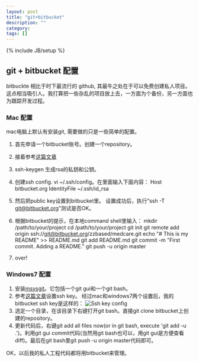 ```yaml
---
layout: post
title: "git+bitbucket"
description: ""
category: 
tags: []
---
```

{% include JB/setup %}

## git + bitbucket 配置 ##

bitbuckte 相比于时下最流行的 github, 其最牛之处在于可以免费创建私人项目。这点相当吸引人。我打算把一些杂乱的项目放上去，一方面为个备份，另一方面也为跟踪开发过程。

### Mac 配置 ###
mac电脑上默认有安装git, 需要做的只是一些简单的配置。

1. 首先申请一个bitbucket账号。创建一个repository。
2. 接着参考[这篇文章](https://confluence.atlassian.com/display/BITBUCKET/Set+up+SSH+for+Git)
3. ssh-keygen 生成rsa的私钥和公钥。
4. 创建ssh config.
vi ~/.ssh/config。在里面输入下面内容：
Host bitbucket.org
 IdentityFile ~/.ssh/id_rsa
5. 然后把public key设置到bitbucket里。
    设置成功后，执行“ssh -T git@bitbucket.org”测试是否OK。
6. 根据bitbucket的提示，在本地command shell里输入：
mkdir /path/to/your/project
cd /path/to/your/project
git init
git remote add origin ssh://git@bitbucket.org/zzbased/medcare.git
echo "# This is my README" >> README.md
git add README.md
git commit -m "First commit. Adding a README."
git push -u origin master

7. over!

### Windows7 配置 ###
1. 安装[msysgit](http://code.google.com/p/msysgit/)。它包括一个git gui和一个git bash。
2. 参考[这篇文章](http://guganeshan.com/blog/setting-up-git-and-tortoisegit-with-bitbucket-step-by-step.html)设置ssh key。
经过mac和windows7两个设置后，我的bitbucket ssh key是这样的：
![Ssh key config](http://d.pr/i/cX0p+)
3. 选定一个目录，在该目录下右键打开git bash。直接git clone bitbucket上创建的repository。
4. 更新代码后，右键git add all files now(or in git bash, execute 'git add -u .')。利用git gui commit代码(当然用git bash也可以，用git gui是方便查看diff)。最后在git bash里git push -u origin master代码即可。


OK，以后我的私人工程代码都将用bitbucket来管理。
